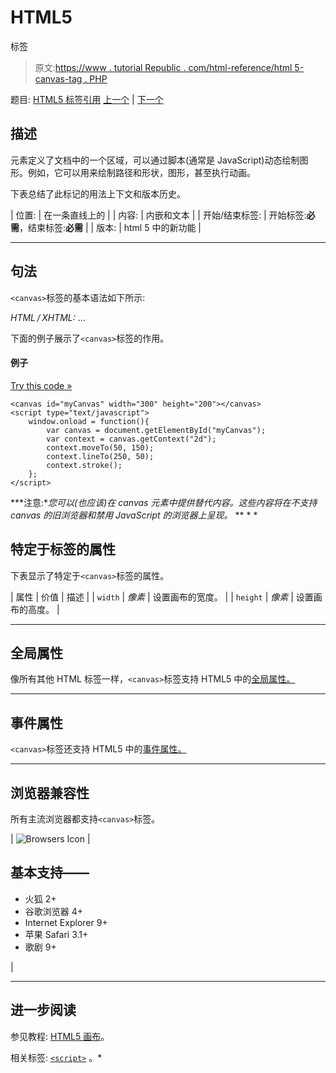# HTML5

<canvas>标签</canvas>

> 原文:[https://www . tutorial Republic . com/html-reference/html 5-canvas-tag . PHP](https://www.tutorialrepublic.com/html-reference/html5-canvas-tag.php)

题目: [HTML5 标签引用](html5-tags.php) [上一个](html-button-tag.php) | [下一个](html-caption-tag.php)

## 描述

元素定义了文档中的一个区域，可以通过脚本(通常是 JavaScript)动态绘制图形。例如，它可以用来绘制路径和形状，图形，甚至执行动画。

下表总结了此标记的用法上下文和版本历史。

| 位置: | 在一条直线上的 |
| 内容: | 内嵌和文本 |
| 开始/结束标签: | 开始标签:**必需**，结束标签:**必需** |
| 版本: | html 5 中的新功能 |

* * *

## 句法

`<canvas>`标签的基本语法如下所示:

*HTML / XHTML:* <canvas> ... </canvas>

下面的例子展示了`<canvas>`标签的作用。

#### 例子

[Try this code »](../codelab.php?topic=html5&file=canvas-tag "Try this code using online Editor")

```
<canvas id="myCanvas" width="300" height="200"></canvas>
<script type="text/javascript">
    window.onload = function(){
        var canvas = document.getElementById("myCanvas");
        var context = canvas.getContext("2d");
        context.moveTo(50, 150);
        context.lineTo(250, 50);
        context.stroke();
    };
</script>
```

 ***注意:**您可以(也应该)在 canvas 元素中提供替代内容。这些内容将在不支持 canvas 的旧浏览器和禁用 JavaScript 的浏览器上呈现。*  ** * *

## 特定于标签的属性

下表显示了特定于`<canvas>`标签的属性。

| 属性 | 价值 | 描述 |
| `width` | *像素* | 设置画布的宽度。 |
| `height` | *像素* | 设置画布的高度。 |

* * *

## 全局属性

像所有其他 HTML 标签一样，`<canvas>`标签支持 HTML5 中的[全局属性。](html5-global-attributes.php)

* * *

## 事件属性

`<canvas>`标签还支持 HTML5 中的[事件属性。](html5-event-attributes.php)

* * *

## 浏览器兼容性

所有主流浏览器都支持`<canvas>`标签。

| ![Browsers Icon](../Images/e9331123c77668c1832e541c2fca1002.png) | 

## 基本支持——

*   火狐 2+
*   谷歌浏览器 4+
*   Internet Explorer 9+
*   苹果 Safari 3.1+
*   歌剧 9+

 |

* * *

## 进一步阅读

参见教程: [HTML5 画布](../html-tutorial/html5-canvas.php)。

相关标签: [`<script>`](html-script-tag.php) 。*